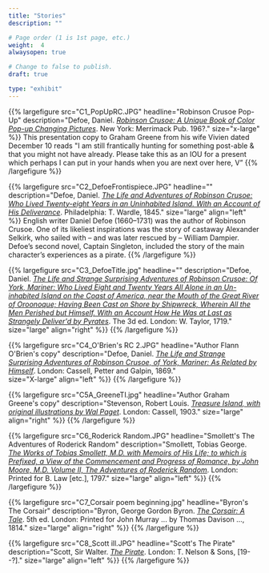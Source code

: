 ```yaml
---
title: "Stories"
description: ""

# Page order (1 is 1st page, etc.)
weight:  4
alwaysopen: true

# Change to false to publish.
draft: true

type: "exhibit"
---
```


{{% largefigure src="C1_PopUpRC.JPG"
                headline="Robinson Crusoe Pop-Up"
                description="Defoe, Daniel. *[Robinson Crusoe: A Unique Book of Color Pop-up Changing Pictures](https://bc-primo.hosted.exlibrisgroup.com/primo-explore/fulldisplay?docid=ALMA-BC21372769920001021&context=L&vid=bclib_new&search_scope=lib_BURNS&tab=bcl_only&lang=en_US)*. New York: Merrimack Pub. 196?."
                size="x-large" %}}
This presentation copy to Graham Greene from his wife Vivien dated December 10 reads "I am still frantically hunting for something post-able & that you might not have already. Please take this as an IOU for a present which perhaps I can put in your hands when you are next over here, V”
{{% /largefigure %}}

{{% largefigure src="C2_DefoeFrontispiece.JPG"
                headline=""
				description="Defoe, Daniel. *[The Life and Adventures of Robinson Crusoe: Who Lived Twenty-eight Years in an Uninhabited Island. With an Account of His Deliverance](https://bc-primo.hosted.exlibrisgroup.com/primo-explore/fulldisplay?docid=ALMA-BC21357802090001021&context=L&vid=bclib_new&search_scope=lib_BURNS&tab=bcl_only&lang=en_US)*. Philadelphia: T. Wardle, 1845."
                size="large"
                align="left" %}}
English writer Daniel Defoe (1660–1731) was the author of Robinson Crusoe. One of its likeliest inspirations was the story of castaway Alexander Selkirk, who sailed with – and was later rescued by – William Dampier. Defoe’s second novel, Captain Singleton, included the story of the main character’s experiences as a pirate.
{{% /largefigure %}}

{{% largefigure src="C3_DefoeTitle.jpg"
                headline=""
				description="Defoe, Daniel. *[The Life and Strange Surprising Adventures of Robinson Crusoe: Of York, Mariner: Who Lived Eight and Twenty Years All Alone in an Un-inhabited Island on the Coast of America, near the Mouth of the Great River of Oroonoque; Having Been Cast on Shore by Shipwreck, Wherein All the Men Perished but Himself. With an Account How He Was at Last as Strangely Deliver'd by Pyrates](https://bc-primo.hosted.exlibrisgroup.com/permalink/f/1jdnfk3/ALMA-BC21385678240001021)*. The 3d ed. London: W. Taylor, 1719."
                size="large"
                align="right" %}}
{{% /largefigure %}}

{{% largefigure src="C4_O'Brien's RC 2.JPG"
                headline="Author Flann O'Brien's copy"
                description="Defoe, Daniel. *[The Life and Strange Surprising Adventures of Robinson Crusoe, of York, Mariner: As Related by Himself](https://bc-primo.hosted.exlibrisgroup.com/primo-explore/fulldisplay?docid=ALMA-BC21372460070001021&context=L&vid=bclib_new&search_scope=lib_BURNS&tab=bcl_only&lang=en_US)*. London: Cassell, Petter and Galpin, 1869."				
                size="X-large"
                align="left" %}}
{{% /largefigure %}}

{{% largefigure src="C5A_GreeneTI.jpg"
                headline="Author Graham Greene's copy"
                description="Stevenson, Robert Louis. *[Treasure Island, with original illustrations by Wal Paget](https://bc-primo.hosted.exlibrisgroup.com/primo-explore/fulldisplay?docid=ALMA-BC21359133280001021&context=L&vid=bclib_new&search_scope=lib_BURNS&tab=bcl_only&lang=en_US)*. London: Cassell, 1903."
                size="large"
                align="right" %}}
{{% /largefigure %}}

{{% largefigure src="C6_Roderick Random.JPG"
                headline="Smollett's The Adventures of Roderick Random"
				description="Smollett, Tobias George. *[The Works of Tobias Smollett, M.D. with Memoirs of His Life; to which is Prefixed, a View of the Commencement and Progress of Romance, by John Moore, M.D. Volume II, The Adventures of Roderick Random](https://bc-primo.hosted.exlibrisgroup.com/primo-explore/fulldisplay?docid=ALMA-BC21347415000001021&context=L&vid=bclib_new&search_scope=lib_BURNS&tab=bcl_only&lang=en_US)*. London: Printed for B. Law [etc.], 1797."
                size="large"
                align="left" %}}
{{% /largefigure %}}

{{% largefigure src="C7_Corsair poem beginning.jpg"
                headline="Byron's The Corsair"
				description="Byron, George Gordon Byron. *[The Corsair: A Tale](https://bc-primo.hosted.exlibrisgroup.com/primo-explore/fulldisplay?docid=ALMA-BC21325454510001021&context=L&vid=bclib_new&search_scope=lib_BURNS&tab=bcl_only&lang=en_US)*. 5th ed. London: Printed for John Murray ... by Thomas Davison ..., 1814."
                size="large"
                align="right" %}}
{{% /largefigure %}}

{{% largefigure src="C8_Scott ill.JPG"
                headline="Scott's The Pirate"
				description="Scott, Sir Walter. *[The Pirate](https://bc-primo.hosted.exlibrisgroup.com/primo-explore/fulldisplay?docid=ALMA-BC21320287990001021&context=L&vid=bclib_new&search_scope=lib_BURNS&tab=bcl_only&lang=en_US)*. London: T. Nelson & Sons, [19--?]."
                size="large"
                align="left" %}}
{{% /largefigure %}}
